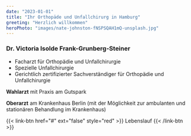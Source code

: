 ```yaml
---
date: "2023-01-01"
title: "Ihr Orthopäde und Unfallchirurg in Hamburg"
greeting: "Herzlich willkommen"
heroPhoto: "images/nate-johnston-fNSPSQAH1mQ-unsplash.jpg"
---
```


### Dr. Victoria Isolde Frank-Grunberg-Steiner

- Facharzt für Orthopädie und Unfallchirurgie
- Spezielle Unfallchirurgie
- Gerichtlich zertifizierter Sachverständiger für Orthopädie und Unfallchirurgie

**Wahlarzt** mit Praxis am Gutspark

**Oberarzt** am Krankenhaus Berlin (mit der Möglichkeit zur ambulanten und stationären Behandlung im Krankenhaus)

{{< link-btn href="#" ext="false" style="red" >}}
Lebenslauf
{{< /link-btn >}}
